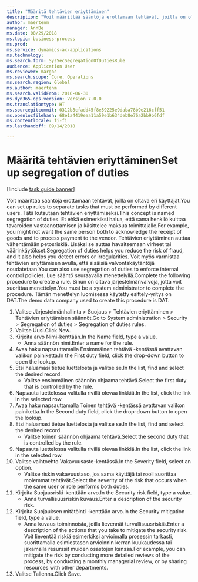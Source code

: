 ```yaml
--- 
title: "Määritä tehtävien eriyttäminen"
description: "Voit määrittää sääntöjä erottamaan tehtävät, joilla on oltava eri käyttäjät."
author: maertenm
manager: AnnBe
ms.date: 08/29/2018
ms.topic: business-process
ms.prod: 
ms.service: dynamics-ax-applications
ms.technology: 
ms.search.form: SysSecSegregationOfDutiesRule
audience: Application User
ms.reviewer: margoc
ms.search.scope: Core, Operations
ms.search.region: Global
ms.author: maertenm
ms.search.validFrom: 2016-06-30
ms.dyn365.ops.version: Version 7.0.0
ms.translationtype: HT
ms.sourcegitcommit: 0312b8cfadd45f8e59225e9daba78b9e216cff51
ms.openlocfilehash: 68e1a4419eaa11a59e1b634deb8e76a2bb9b6fdf
ms.contentlocale: fi-fi
ms.lasthandoff: 09/14/2018

---
```

# <a name="set-up-segregation-of-duties"></a><span data-ttu-id="320b4-103">Määritä tehtävien eriyttäminen</span><span class="sxs-lookup"><span data-stu-id="320b4-103">Set up segregation of duties</span></span>

[!include [task guide banner](../../includes/task-guide-banner.md)]

<span data-ttu-id="320b4-104">Voit määrittää sääntöjä erottamaan tehtävät, joilla on oltava eri käyttäjät.</span><span class="sxs-lookup"><span data-stu-id="320b4-104">You can set up rules to separate tasks that must be performed by different users.</span></span> <span data-ttu-id="320b4-105">Tätä kutsutaan tehtävien eriyttämiseksi.</span><span class="sxs-lookup"><span data-stu-id="320b4-105">This concept is named segregation of duties.</span></span> <span data-ttu-id="320b4-106">Et ehkä esimerkiksi halua, että sama henkilö kuittaa tavaroiden vastaanottamisen ja käsittelee maksua toimittajalle.</span><span class="sxs-lookup"><span data-stu-id="320b4-106">For example, you might not want the same person both to acknowledge the receipt of goods and to process payment to the vendor.</span></span> <span data-ttu-id="320b4-107">Tehtävien eriyttäminen auttaa vähentämään petosriskiä. Lisäksi se auttaa havaitsemaan virheet tai väärinkäytökset.</span><span class="sxs-lookup"><span data-stu-id="320b4-107">Segregation of duties helps you reduce the risk of fraud, and it also helps you detect errors or irregularities.</span></span> <span data-ttu-id="320b4-108">Voit myös varmistaa tehtävien eriyttämisen avulla, että sisäisiä valvontakäytäntöjä noudatetaan.</span><span class="sxs-lookup"><span data-stu-id="320b4-108">You can also use segregation of duties to enforce internal control policies.</span></span> <span data-ttu-id="320b4-109">Lue sääntö seuraavalla menettelyllä.</span><span class="sxs-lookup"><span data-stu-id="320b4-109">Complete the following procedure to create a rule.</span></span> <span data-ttu-id="320b4-110">Sinun on oltava järjestelmänvalvoja, jotta voit suorittaa menettelyn.</span><span class="sxs-lookup"><span data-stu-id="320b4-110">You must be a system administrator to complete the procedure.</span></span> <span data-ttu-id="320b4-111">Tämän menettelyn luomisessa käytetty esittely-yritys on DAT.</span><span class="sxs-lookup"><span data-stu-id="320b4-111">The demo data company used to create this procedure is DAT.</span></span> 

1. <span data-ttu-id="320b4-112">Valitse Järjestelmänhallinta > Suojaus > Tehtävien eriyttäminen > Tehtävien eriyttämisen säännöt.</span><span class="sxs-lookup"><span data-stu-id="320b4-112">Go to System administration > Security > Segregation of duties > Segregation of duties rules.</span></span>
2. <span data-ttu-id="320b4-113">Valitse Uusi.</span><span class="sxs-lookup"><span data-stu-id="320b4-113">Click New.</span></span>
3. <span data-ttu-id="320b4-114">Kirjoita arvo Nimi-kenttään.</span><span class="sxs-lookup"><span data-stu-id="320b4-114">In the Name field, type a value.</span></span>
    * <span data-ttu-id="320b4-115">Anna säännön nimi.</span><span class="sxs-lookup"><span data-stu-id="320b4-115">Enter a name for the rule.</span></span>  
4. <span data-ttu-id="320b4-116">Avaa haku napsauttamalla Ensimmäinen tehtävä -kentässä avattavan valikon painiketta.</span><span class="sxs-lookup"><span data-stu-id="320b4-116">In the First duty field, click the drop-down button to open the lookup.</span></span>
5. <span data-ttu-id="320b4-117">Etsi haluamasi tietue luettelosta ja valitse se.</span><span class="sxs-lookup"><span data-stu-id="320b4-117">In the list, find and select the desired record.</span></span>
    * <span data-ttu-id="320b4-118">Valitse ensimmäinen säännön ohjaama tehtävä.</span><span class="sxs-lookup"><span data-stu-id="320b4-118">Select the first duty that is controlled by the rule.</span></span>  
6. <span data-ttu-id="320b4-119">Napsauta luettelossa valitulla rivillä olevaa linkkiä.</span><span class="sxs-lookup"><span data-stu-id="320b4-119">In the list, click the link in the selected row.</span></span>
7. <span data-ttu-id="320b4-120">Avaa haku napsauttamalla Toinen tehtävä -kentässä avattavan valikon painiketta.</span><span class="sxs-lookup"><span data-stu-id="320b4-120">In the Second duty field, click the drop-down button to open the lookup.</span></span>
8. <span data-ttu-id="320b4-121">Etsi haluamasi tietue luettelosta ja valitse se.</span><span class="sxs-lookup"><span data-stu-id="320b4-121">In the list, find and select the desired record.</span></span>
    * <span data-ttu-id="320b4-122">Valitse toinen säännön ohjaama tehtävä.</span><span class="sxs-lookup"><span data-stu-id="320b4-122">Select the second duty that is controlled by the rule.</span></span>  
9. <span data-ttu-id="320b4-123">Napsauta luettelossa valitulla rivillä olevaa linkkiä.</span><span class="sxs-lookup"><span data-stu-id="320b4-123">In the list, click the link in the selected row.</span></span>
10. <span data-ttu-id="320b4-124">Valitse vaihtoehto Vakavuusaste-kentässä.</span><span class="sxs-lookup"><span data-stu-id="320b4-124">In the Severity field, select an option.</span></span>
    * <span data-ttu-id="320b4-125">Valitse riskin vakavuustaso, jos sama käyttäjä tai rooli suorittaa molemmat tehtävät.</span><span class="sxs-lookup"><span data-stu-id="320b4-125">Select the severity of the risk that occurs when the same user or role performs both duties.</span></span>  
11. <span data-ttu-id="320b4-126">Kirjoita Suojausriski-kenttään arvo.</span><span class="sxs-lookup"><span data-stu-id="320b4-126">In the Security risk field, type a value.</span></span>
    * <span data-ttu-id="320b4-127">Anna turvallisuusriskin kuvaus.</span><span class="sxs-lookup"><span data-stu-id="320b4-127">Enter a description of the security risk.</span></span>  
12. <span data-ttu-id="320b4-128">Kirjoita Suojauksen mitätöinti -kenttään arvo.</span><span class="sxs-lookup"><span data-stu-id="320b4-128">In the Security mitigation field, type a value.</span></span>
    * <span data-ttu-id="320b4-129">Anna kuvaus toiminnoista, joilla lievennät turvallisuusriskiä.</span><span class="sxs-lookup"><span data-stu-id="320b4-129">Enter a description of the actions that you take to mitigate the security risk.</span></span> <span data-ttu-id="320b4-130">Voit lieventää riskiä esimerkiksi arvioimalla prosessin tarkasti, suorittamalla esimiestason arvioinnin kerran kuukaudessa tai jakamalla resurssit muiden osastojen kanssa.</span><span class="sxs-lookup"><span data-stu-id="320b4-130">For example, you can mitigate the risk by conducting more detailed reviews of the process, by conducting a monthly managerial review, or by sharing resources with other departments.</span></span>  
13. <span data-ttu-id="320b4-131">Valitse Tallenna.</span><span class="sxs-lookup"><span data-stu-id="320b4-131">Click Save.</span></span>


